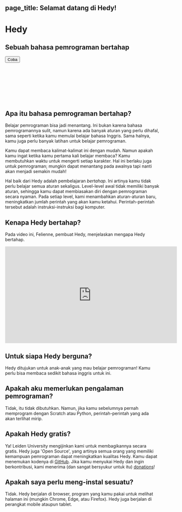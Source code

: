 page_title: Selamat datang di Hedy!
---
<div class="-mx-16 -my-12 px-16 py-8 mb-8 bg-cover flex items-center" style="background-image: url(/images/header.jpg); height: 250px; position: relative;">
  <div class="flex-1">
    <h1 class="font-bold font-slab text-white text-6xl text-shadow-md tracking-wide">Hedy</h1>
    <h2 class="font-sans font-light text-white text-shadow-md tracking-wide my-1">Sebuah bahasa pemrograman bertahap</h2>
  </div>
  <div class="flex-none">
    <a href="/hedy?lang=id"><button class="green-btn text-white px-8 py-4">Coba</button></a>
  </div>
</div>

## Apa itu bahasa pemrograman bertahap?

Belajar pemrograman bisa jadi menantang. Ini bukan karena bahasa pemrogramannya sulit, namun karena ada banyak aturan yang perlu dihafal, sama seperti ketika kamu memulai belajar bahasa Inggris.
Sama halnya, kamu juga perlu banyak latihan untuk belajar pemrograman.

Kamu dapat membaca kalimat-kalimat ini dengan mudah. Namun apakah kamu ingat ketika kamu pertama kali belajar membaca? Kamu membutuhkan waktu untuk mengerti setiap karakter.
Hal ini berlaku juga untuk pemrograman; mungkin dapat menantang pada awalnya tapi nanti akan menjadi semakin mudah!

Hal baik dari Hedy adalah pembelajaran *bertahap*. Ini artinya kamu tidak perlu belajar semua aturan sekaligus.
Level-level awal tidak memiliki banyak aturan, sehingga kamu dapat membiasakan diri dengan pemrograman secara nyaman.
Pada setiap level, kami menambahkan aturan-aturan baru, meningkatkan jumlah perintah yang akan kamu ketahui. Perintah-perintah tersebut adalah instruksi-instruksi bagi komputer.

## Kenapa Hedy bertahap?
Pada video ini, Felienne, pembuat Hedy, menjelaskan mengapa Hedy bertahap.

<center>
<iframe width="560" height="315" src="https://www.youtube.com/embed/EdqT313rM40" frameborder="0" allow="accelerometer; autoplay; encrypted-media; gyroscope; picture-in-picture" allowfullscreen></iframe>
</center>

## Untuk siapa Hedy berguna?
Hedy ditujukan untuk anak-anak yang mau belajar pemrograman! Kamu perlu bisa membaca sedikit bahasa inggris untuk ini.

## Apakah aku memerlukan pengalaman pemrograman?
Tidak, itu tidak dibutuhkan. Namun, jika kamu sebelumnya pernah memprogram dengan Scratch atau Python, perintah-perintah yang ada akan terlihat mirip.

## Apakah Hedy gratis?
Ya! Leiden University mengijinkan kami untuk membagikannya secara gratis. Hedy juga 'Open Source', yang artinya semua orang yang memiliki kemampuan pemrograman dapat meningkatkan kualitas Hedy. Kamu dapat menemukan kodenya di [GitHub](https://github.com/Felienne/hedy).
Jika kamu menyukai Hedy dan ingin berkontribusi, kami menerima (dan sangat bersyukur untuk itu) [donations](https://www.steunleiden.nl/project/hedy)!

## Apakah saya perlu meng-instal sesuatu?
Tidak. Hedy berjalan di browser, program yang kamu pakai untuk melihat halaman ini (mungkin Chrome, Edge, atau Firefox). Hedy juga berjalan di perangkat mobile ataupun tablet.
